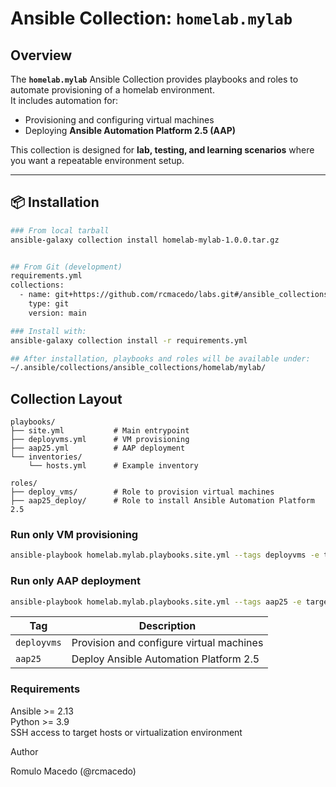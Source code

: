 # Ansible Collection: `homelab.mylab`

##  Overview
The **`homelab.mylab`** Ansible Collection provides playbooks and roles to automate provisioning of a homelab environment.  
It includes automation for:  

- Provisioning and configuring virtual machines  
- Deploying **Ansible Automation Platform 2.5 (AAP)**  

This collection is designed for **lab, testing, and learning scenarios** where you want a repeatable environment setup.

---

## 📦 Installation

```bash
### From local tarball
ansible-galaxy collection install homelab-mylab-1.0.0.tar.gz


## From Git (development)
requirements.yml
collections:
  - name: git+https://github.com/rcmacedo/labs.git#/ansible_collections/homelab/mylab
    type: git
    version: main

### Install with:
ansible-galaxy collection install -r requirements.yml

## After installation, playbooks and roles will be available under:
~/.ansible/collections/ansible_collections/homelab/mylab/
```
## Collection Layout

```text
playbooks/
├── site.yml           # Main entrypoint  
├── deployvms.yml      # VM provisioning  
├── aap25.yml          # AAP deployment  
└── inventories/  
    └── hosts.yml      # Example inventory  

roles/
├── deploy_vms/        # Role to provision virtual machines  
├── aap25_deploy/      # Role to install Ansible Automation Platform 2.5  
```

### Run only VM provisioning
```bash
ansible-playbook homelab.mylab.playbooks.site.yml --tags deployvms -e target_env=aap
```
### Run only AAP deployment
```bash
ansible-playbook homelab.mylab.playbooks.site.yml --tags aap25 -e target_env=aap
```

| Tag         | Description                              |
| ----------- | ---------------------------------------- |
| `deployvms` | Provision and configure virtual machines |
| `aap25`     | Deploy Ansible Automation Platform 2.5   |


### Requirements

Ansible >= 2.13  
Python >= 3.9  
SSH access to target hosts or virtualization environment

Author

Romulo Macedo (@rcmacedo)


